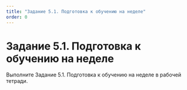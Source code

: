 ```yaml
---
title: "Задание 5.1. Подготовка к обучению на неделе"
order: 0
---
```


# Задание 5.1. Подготовка к обучению на неделе

Выполните Задание 5.1. Подготовка к обучению на неделе в рабочей тетради.
